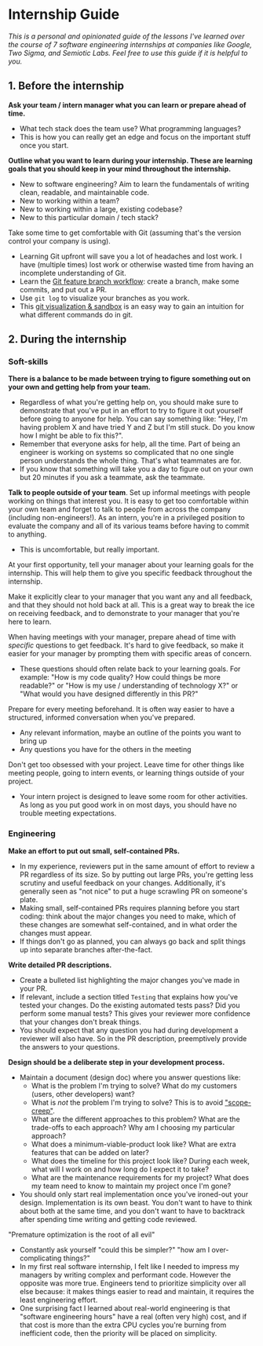 # Internship Guide

*This is a personal and opinionated guide of the lessons I've learned over the course of 7 software engineering internships at companies like Google, Two Sigma, and Semiotic Labs. Feel free to use this guide if it is helpful to you.*

## 1. Before the internship

**Ask your team / intern manager what you can learn or prepare ahead of time.**

* What tech stack does the team use? What programming languages?
* This is how you can really get an edge and focus on the important stuff once you start.

**Outline what you want to learn during your internship. These are learning goals that you should keep in your mind throughout the internship.**

* New to software engineering? Aim to learn the fundamentals of writing clean, readable, and maintainable code.
* New to working within a team?
* New to working within a large, existing codebase?
* New to this particular domain / tech stack?

Take some time to get comfortable with Git (assuming that's the version control your company is using).

* Learning Git upfront will save you a lot of headaches and lost work. I have (multiple times) lost work or otherwise wasted time from having an incomplete understanding of Git.
* Learn the [Git feature branch workflow](https://docs.github.com/en/get-started/quickstart/github-flow#following-github-flow): create a branch, make some commits, and put out a PR.
* Use `git log` to visualize your branches as you work.
* This [git visualization & sandbox](https://learngitbranching.js.org/?NODEMO) is an easy way to gain an intuition for what different commands do in git.

## 2. During the internship

### Soft-skills

**There is a balance to be made between trying to figure something out on your own and getting help from your team.**

* Regardless of what you're getting help on, you should make sure to demonstrate that you've put in an effort to try to figure it out yourself before going to anyone for help. You can say something like: "Hey, I'm having problem X and have tried Y and Z but I'm still stuck. Do you know how I might be able to fix this?".
* Remember that everyone asks for help, all the time. Part of being an engineer is working on systems so complicated that no one single person understands the whole thing. That's what teammates are for.
* If you know that something will take you a day to figure out on your own but 20 minutes if you ask a teammate, ask the teammate.

**Talk to people outside of your team**. Set up informal meetings with people working on things that interest you. It is easy to get too comfortable within your own team and forget to talk to people from across the company (including non-engineers!). As an intern, you're in a privileged position to evaluate the company and all of its various teams before having to commit to anything.

* This is uncomfortable, but really important.

At your first opportunity, tell your manager about your learning goals for the internship. This will help them to give you specific feedback throughout the internship.

Make it explicitly clear to your manager that you want any and all feedback, and that they should not hold back at all. This is a great way to break the ice on receiving feedback, and to demonstrate to your manager that you're here to learn.

When having meetings with your manager, prepare ahead of time with *specific* questions to get feedback. It's hard to give feedback, so make it easier for your manager by prompting them with specific areas of concern.

* These questions should often relate back to your learning goals. For example: "How is my code quality? How could things be more readable?" or "How is my use / understanding of technology X?" or "What would you have designed differently in this PR?"

Prepare for every meeting beforehand. It is often way easier to have a structured, informed conversation when you've prepared.

* Any relevant information, maybe an outline of the points you want to bring up
* Any questions you have for the others in the meeting

Don't get too obsessed with your project. Leave time for other things like meeting people, going to intern events, or learning things outside of your project.

* Your intern project is designed to leave some room for other activities. As long as you put good work in on most days, you should have no trouble meeting expectations.

### Engineering

**Make an effort to put out small, self-contained PRs.**

* In my experience, reviewers put in the same amount of effort to review a PR regardless of its size. So by putting out large PRs, you're getting less scrutiny and useful feedback on your changes. Additionally, it's generally seen as "not nice" to put a huge scrawling PR on someone's plate.
* Making small, self-contained PRs requires planning before you start coding: think about the major changes you need to make, which of these changes are somewhat self-contained, and in what order the changes must appear.
* If things don't go as planned, you can always go back and split things up into separate branches after-the-fact.

**Write detailed PR descriptions.**

* Create a bulleted list highlighting the major changes you've made in your PR.
* If relevant, include a section titled `Testing` that explains how you've tested your changes. Do the existing automated tests pass? Did you perform some manual tests? This gives your reviewer more confidence that your changes don't break things.
* You should expect that any question you had during development a reviewer will also have. So in the PR description, preemptively provide the answers to your questions.

**Design should be a deliberate step in your development process.**

* Maintain a document (design doc) where you answer questions like:
  * What is the problem I'm trying to solve? What do my customers (users, other developers) want?
  * What is *not* the problem I'm trying to solve? This is to avoid ["scope-creep"](https://en.wikipedia.org/wiki/Scope_creep).
  * What are the different approaches to this problem? What are the trade-offs to each approach? Why am I choosing my particular approach?
  * What does a minimum-viable-product look like? What are extra features that can be added on later?
  * What does the timeline for this project look like? During each week, what will I work on and how long do I expect it to take?
  * What are the maintenance requirements for my project? What does my team need to know to maintain my project once I'm gone?
* You should only start real implementation once you've ironed-out your design. Implementation is its own beast. You don't want to have to think about both at the same time, and you don't want to have to backtrack after spending time writing and getting code reviewed.

"Premature optimization is the root of all evil"

* Constantly ask yourself "could this be simpler?" "how am I over-complicating things?"
* In my first real software internship, I felt like I needed to impress my managers by writing complex and performant code. However the opposite was more true. Engineers tend to prioritize simplicity over all else because: it makes things easier to read and maintain, it requires the least engineering effort.
* One surprising fact I learned about real-world engineering is that "software engineering hours" have a real (often very high) cost, and if that cost is more than the extra CPU cycles you're burning from inefficient code, then the priority will be placed on simplicity.

